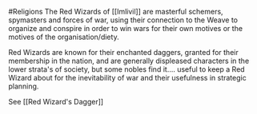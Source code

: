 #Religions 
The Red Wizards of [[Imlivil]] are masterful schemers, spymasters and forces of war, using their connection to the Weave to organize and conspire in order to win wars for their own motives or the motives of the organisation/diety. 

Red Wizards are known for their enchanted daggers, granted for their membership in the nation, and are generally displeased characters in the lower strata's of society, but some nobles find it.... useful to keep a Red Wizard about for the inevitability of war and their usefulness in strategic planning.

See [[Red Wizard's Dagger]]